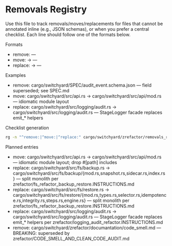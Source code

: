 # Removals Registry

Use this file to track removals/moves/replacements for files that cannot be annotated inline (e.g., JSON schemas), or when you prefer a central checklist. Each line should follow one of the formats below.

Formats
- remove: <repo-relative-path> — <reason or successor>
- move: <old-path> -> <new-path> — <reason>
- replace: <old-path> -> <new-path> — <reason>

Examples
- remove: cargo/switchyard/SPEC/audit_event.schema.json — field superseded; see SPEC.md
- move: cargo/switchyard/src/api.rs -> cargo/switchyard/src/api/mod.rs — idiomatic module layout
- replace: cargo/switchyard/src/logging/audit.rs -> cargo/switchyard/src/logging/audit.rs — StageLogger facade replaces emit_* helpers

Checklist generation
```bash
rg -n "^remove:|^move:|^replace:" cargo/switchyard/zrefactor/removals_registry.md -S
```

Planned entries
- move: cargo/switchyard/src/api.rs -> cargo/switchyard/src/api/mod.rs — idiomatic module layout; drop #[path] includes
- replace: cargo/switchyard/src/fs/backup.rs -> cargo/switchyard/src/fs/backup/{mod.rs,snapshot.rs,sidecar.rs,index.rs} — split monolith per zrefactor/fs_refactor_backup_restore.INSTRUCTIONS.md
- replace: cargo/switchyard/src/fs/restore.rs -> cargo/switchyard/src/fs/restore/{mod.rs,types.rs,selector.rs,idempotence.rs,integrity.rs,steps.rs,engine.rs} — split monolith per zrefactor/fs_refactor_backup_restore.INSTRUCTIONS.md
- replace: cargo/switchyard/src/logging/audit.rs -> cargo/switchyard/src/logging/audit.rs — StageLogger facade replaces emit_* helpers per zrefactor/logging_audit_refactor.INSTRUCTIONS.md
 - remove: cargo/switchyard/zrefactor/documantation/code_smell.md — BREAKING: superseded by zrefactor/CODE_SMELL_AND_CLEAN_CODE_AUDIT.md
